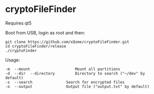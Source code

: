 # cryptoFileFinder

Requires qt5

Boot from USB, login as root and then:

```
git clone https://github.com/xQsme/cryptoFileFinder.git
cd cryptoFileFinder/release
./cryptoFinder
```

Usage:
```
-m  --mount                    Mount all partitions
-d  --dir  --directory         Directory to search ("~/dev" by default)
-s  --search		       Search for encrypted files
-o  --output		       Output file ("output.txt" by default)
```
